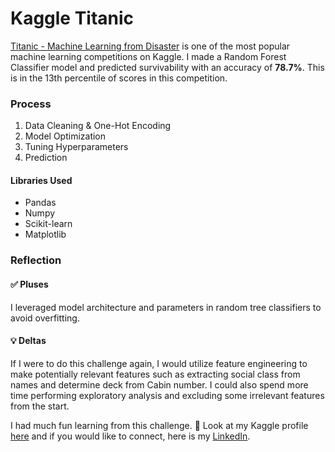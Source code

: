 # Kaggle Titanic

[Titanic - Machine Learning from Disaster](https://www.kaggle.com/c/titanic) is one of the most popular machine learning competitions on Kaggle. I made a Random Forest Classifier model and predicted survivability with an accuracy of **78.7%**. This is in the 13th percentile of scores in this competition.

### Process
1. Data Cleaning & One-Hot Encoding
2. Model Optimization
3. Tuning Hyperparameters
4. Prediction

#### Libraries Used
- Pandas
- Numpy
- Scikit-learn
- Matplotlib

### Reflection
#### ✅ Pluses
I leveraged model architecture and parameters in random tree classifiers to avoid overfitting.

#### 💡 Deltas
If I were to do this challenge again, I would utilize feature engineering to make potentially relevant features such as extracting social class from names and determine deck from Cabin number. I could also spend more time performing exploratory analysis and excluding some irrelevant features from the start.

I had much fun learning from this challenge. 🎉 Look at my Kaggle profile [here](https://www.kaggle.com/serencha) and if you would like to connect, here is my [LinkedIn](https://www.linkedin.com/in/serenachang1/).
